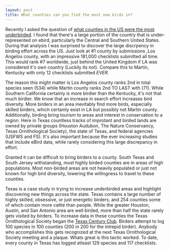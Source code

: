 ```yaml
---
layout: post
title: What counties can you find the most new birds in?
---
```

Recently I asked the question of [what counties in the US were the most underbirded](https://birderboone.github.io/eBirdEffort/). I found that there's a large portion of the country that is under-represented on ebird, particularly the Central and Southern United States. During that analysis I was surprised to discover the large discrpency in birding effort across the US. Just look at #1 county by submissions ,Los Angelos county, with an impressive 181,000 checklists submitted all time. This would rank #7 worldwide, just behind the United Kingdom if LA was considered it's own country (Luckily its not). Compare this to Martin, Kentucky with only 12 checklists submitted *EVER*. 

The reason this might matter is Los Angelos county ranks 2nd in total species seen (534) while Martin county ranks 2nd TO LAST with (71). While Southern California certainly is more birdier than the Kentucky, it's not that much birdier. We know that an increase in search effort increases bird diversity. More birders in an area inevitably find more birds, especially skilled birders, which certainly exist in LA but possibly not Martin county. Additionally, birding bring tourism to areas and interest in conservation to a region. Here in Texas countless tracks of improtant and birded lands are owned by private groups (Houston Audubon, The Nature Conservancy, Texas Ornithological Society), the state of Texas, and federal agencies (USFWS and FS). It's also important because the ever increasing studies that include eBird data, while rarely considering this large discrepancy in effort.

Granted it can be difficult to bring birders to a county. South Texas and South Jersey withstanding, most highly birded counties are in areas of high populations. Most non-birded areas are not heavily populated or just not known for high bird diversity, lowering the willingness to travel to these counties. 

Texas is a case study in trying to increase underbirded areas and highlight discovering new things across the state. Texas contains a large number of highly skilled, obsessive, or just energetic birders, and 254 counties some of which contain more cattle than people. While the greater Houston, Austin, and San Antonio area are well birded, more than half the state rarely gets visited by birders. To increase data in these counties the Texas Ornithological Society began the [Texas Century Club](http://texascenturyclub.org/index.php?title=Main_Page). Birders attempt to log 100 species in 100 counties (200 in 200 for the intrepid birder). Anybody who accomplishes this gets recognized at the next Texas Ornithological Society meeting and a plaque. Whats great is this tactic worked. To date, every county in Texas has logged atleast 129 species and 117 checklists. 

